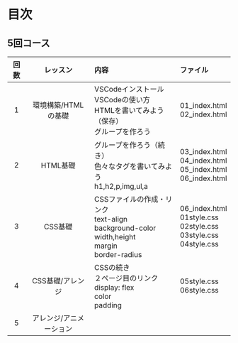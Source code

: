 # **目次**

## **5回コース**

|  回数  |  レッスン  |  内容  |  ファイル  |
| :----: | :----: | :---- | :---- |
|  1  | 環境構築/HTMLの基礎  |VSCodeインストール<br>VSCodeの使い方<br>HTMLを書いてみよう（保存）<br>グループを作ろう|01_index.html<br>02_index.html|
|  2  | HTML基礎  |グループを作ろう（続き）<br>色々なタグを書いてみよう<br>h1,h2,p,img,ul,a|03_index.html<br>04_index.html<br>05_index.html<br>06_index.html|
|  3  | CSS基礎  |CSSファイルの作成・リンク<br>text-align<br>background-color<br>width,height<br>margin<br>border-radius|06_index.html<br>01style.css<br>02style.css<br>03style.css<br>04style.css|
|  4  | CSS基礎/アレンジ  |CSSの続き<br>２ページ目のリンク<br>display: flex<br>color<br>padding|05style.css<br>06style.css|
|  5  | アレンジ/アニメーション  |||

<br>

